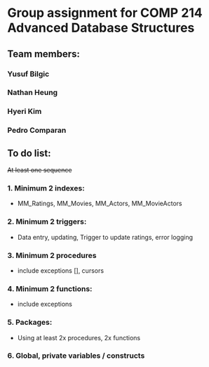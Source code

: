 # Group assignment for COMP 214 Advanced Database Structures
## Team members:
###               Yusuf Bilgic
###               Nathan Heung
###               Hyeri Kim
###               Pedro Comparan


## To do list:
~~At least one sequence~~
### 1. Minimum 2 indexes:
- MM_Ratings, MM_Movies, MM_Actors, MM_MovieActors
### 2. Minimum 2 triggers:
- Data entry, updating, Trigger to update ratings, error logging
### 3. Minimum 2 procedures
- include exceptions [], cursors
### 4. Minimum 2 functions:
- include exceptions
### 5. Packages:
- Using at least 2x procedures, 2x functions
### 6. Global, private variables / constructs
